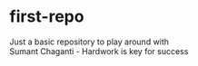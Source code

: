 # first-repo
Just a basic repository to play around with <br>
Sumant Chaganti - Hardwork is key for success
